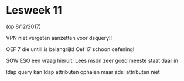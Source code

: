 # Lesweek 11
(op 8/12/2017)

VPN niet vergeten aanzetten voor dsquery!!

OEF 7 die untill is belangrijk!
Oef 17 schoon oefening!

SOWIESO een vraag hieruit! Lees msdn zeer goed meeste staat daar in

ldap query kan ldap attributen ophalen maar adsi attributen niet